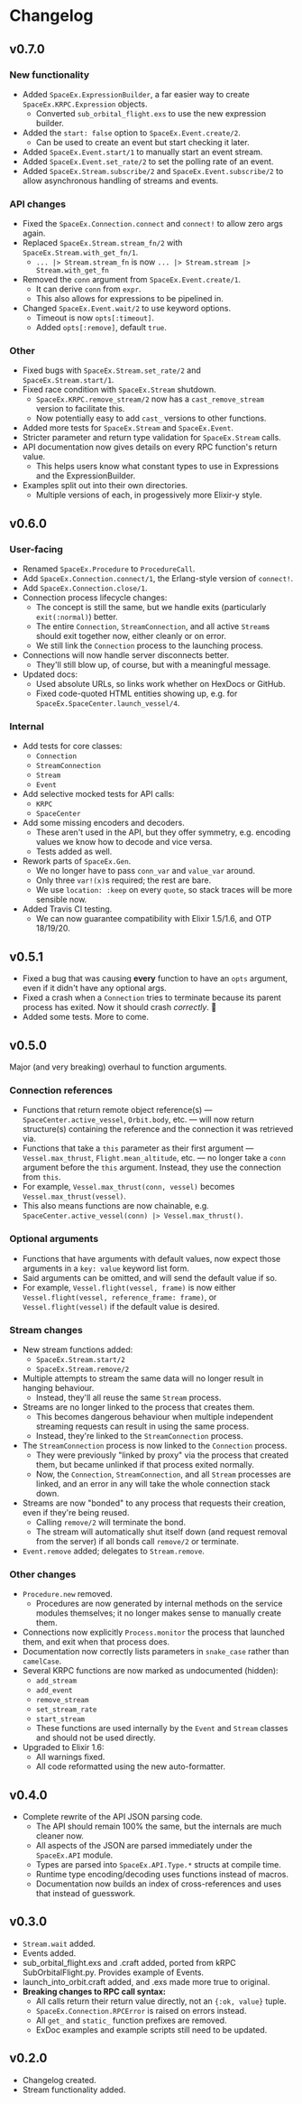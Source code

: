 # Changelog

## v0.7.0

### New functionality

* Added `SpaceEx.ExpressionBuilder`, a far easier way to create `SpaceEx.KRPC.Expression` objects.
  * Converted `sub_orbital_flight.exs` to use the new expression builder.
* Added the `start: false` option to `SpaceEx.Event.create/2`.
  * Can be used to create an event but start checking it later.
* Added `SpaceEx.Event.start/1` to manually start an event stream.
* Added `SpaceEx.Event.set_rate/2` to set the polling rate of an event.
* Added `SpaceEx.Stream.subscribe/2` and `SpaceEx.Event.subscribe/2` to allow asynchronous handling of streams and events.

### API changes

* Fixed the `SpaceEx.Connection.connect` and `connect!` to allow zero args again.
* Replaced `SpaceEx.Stream.stream_fn/2` with `SpaceEx.Stream.with_get_fn/1`.
  * `... |> Stream.stream_fn` is now `... |> Stream.stream |> Stream.with_get_fn`
* Removed the `conn` argument from `SpaceEx.Event.create/1`.
  * It can derive `conn` from `expr`.
  * This also allows for expressions to be pipelined in.
* Changed `SpaceEx.Event.wait/2` to use keyword options.
  * Timeout is now `opts[:timeout]`.
  * Added `opts[:remove]`, default `true`.

### Other

* Fixed bugs with `SpaceEx.Stream.set_rate/2` and `SpaceEx.Stream.start/1`.
* Fixed race condition with `SpaceEx.Stream` shutdown.
  * `SpaceEx.KRPC.remove_stream/2` now has a `cast_remove_stream` version to facilitate this.
  * Now potentially easy to add `cast_` versions to other functions.
* Added more tests for `SpaceEx.Stream` and `SpaceEx.Event`.
* Stricter parameter and return type validation for `SpaceEx.Stream` calls.
* API documentation now gives details on every RPC function's return value.
  * This helps users know what constant types to use in Expressions and the ExpressionBuilder.
* Examples split out into their own directories.
  * Multiple versions of each, in progessively more Elixir-y style.

## v0.6.0
 
### User-facing

* Renamed `SpaceEx.Procedure` to `ProcedureCall`.
* Add `SpaceEx.Connection.connect/1`, the Erlang-style version of `connect!`.
* Add `SpaceEx.Connection.close/1`.
* Connection process lifecycle changes:
  * The concept is still the same, but we handle exits (particularly `exit(:normal)`) better.
  * The entire `Connection`, `StreamConnection`, and all active `Stream`s should exit together now, either cleanly or on error.
  * We still link the `Connection` process to the launching process.
* Connections will now handle server disconnects better.
  * They'll still blow up, of course, but with a meaningful message.
* Updated docs:
  * Used absolute URLs, so links work whether on HexDocs or GitHub.
  * Fixed code-quoted HTML entities showing up, e.g. for `SpaceEx.SpaceCenter.launch_vessel/4`.

### Internal

* Add tests for core classes:
  * `Connection`
  * `StreamConnection`
  * `Stream`
  * `Event`
* Add selective mocked tests for API calls:
  * `KRPC`
  * `SpaceCenter`
* Add some missing encoders and decoders.
  * These aren't used in the API, but they offer symmetry, e.g. encoding values we know how to decode and vice versa.
  * Tests added as well.
* Rework parts of `SpaceEx.Gen`.
  * We no longer have to pass `conn_var` and `value_var` around.
  * Only three `var!(x)`s required; the rest are bare.
  * We use `location: :keep` on every `quote`, so stack traces will be more sensible now.
* Added Travis CI testing.
  * We can now guarantee compatibility with Elixir 1.5/1.6, and OTP 18/19/20.

## v0.5.1

* Fixed a bug that was causing **every** function to have an `opts` argument, even if it didn't have any optional args.
* Fixed a crash when a `Connection` tries to terminate because its parent process has exited.  Now it should crash *correctly*. 🙂
* Added some tests.  More to come.

## v0.5.0

Major (and very breaking) overhaul to function arguments.

### Connection references

* Functions that return remote object reference(s) — `SpaceCenter.active_vessel`, `Orbit.body`, etc. — will now return structure(s) containing the reference and the connection it was retrieved via.
* Functions that take a `this` parameter as their first argument — `Vessel.max_thrust`, `Flight.mean_altitude`, etc. — no longer take a `conn` argument before the `this` argument.  Instead, they use the connection from `this`.
* For example, `Vessel.max_thrust(conn, vessel)` becomes `Vessel.max_thrust(vessel)`.
* This also means functions are now chainable, e.g. `SpaceCenter.active_vessel(conn) |> Vessel.max_thrust()`.

### Optional arguments

* Functions that have arguments with default values, now expect those arguments in a `key: value` keyword list form.
* Said arguments can be omitted, and will send the default value if so.
* For example, `Vessel.flight(vessel, frame)` is now either `Vessel.flight(vessel, reference_frame: frame)`, or `Vessel.flight(vessel)` if the default value is desired.

### Stream changes

* New stream functions added:
  * `SpaceEx.Stream.start/2`
  * `SpaceEx.Stream.remove/2`
* Multiple attempts to stream the same data will no longer result in hanging behaviour.
  * Instead, they'll all reuse the same `Stream` process.
* Streams are no longer linked to the process that creates them.
  * This becomes dangerous behaviour when multiple independent streaming requests can result in using the same process.
  * Instead, they're linked to the `StreamConnection` process.
* The `StreamConnection` process is now linked to the `Connection` process.
  * They were previously "linked by proxy" via the process that created them, but became unlinked if that process exited normally.
  * Now, the `Connection`, `StreamConnection`, and all `Stream` processes are linked, and an error in any will take the whole connection stack down.
* Streams are now "bonded" to any process that requests their creation, even if they're being reused.
  * Calling `remove/2` will terminate the bond.
  * The stream will automatically shut itself down (and request removal from the server) if all bonds call `remove/2` or terminate.
* `Event.remove` added; delegates to `Stream.remove`.

### Other changes

* `Procedure.new` removed.
  * Procedures are now generated by internal methods on the service modules themselves; it no longer makes sense to manually create them.
* Connections now explicitly `Process.monitor` the process that launched them, and exit when that process does.
* Documentation now correctly lists parameters in `snake_case` rather than `camelCase`.
* Several KRPC functions are now marked as undocumented (hidden):
  * `add_stream`
  * `add_event`
  * `remove_stream`
  * `set_stream_rate`
  * `start_stream`
  * These functions are used internally by the `Event` and `Stream` classes and should not be used directly.
* Upgraded to Elixir 1.6:
  * All warnings fixed.
  * All code reformatted using the new auto-formatter.

## v0.4.0

* Complete rewrite of the API JSON parsing code.
  * The API should remain 100% the same, but the internals are much cleaner now.
  * All aspects of the JSON are parsed immediately under the `SpaceEx.API` module.
  * Types are parsed into `SpaceEx.API.Type.*` structs at compile time.
  * Runtime type encoding/decoding uses functions instead of macros.
  * Documentation now builds an index of cross-references and uses that instead of guesswork.

## v0.3.0

* `Stream.wait` added.
* Events added.
* sub_orbital_flight.exs and .craft added, ported from kRPC SubOrbitalFlight.py.  Provides example of Events.
* launch_into_orbit.craft added, and .exs made more true to original.
* **Breaking changes to RPC call syntax:**
  * All calls return their return value directly, not an `{:ok, value}` tuple.
  * `SpaceEx.Connection.RPCError` is raised on errors instead.
  * All `get_` and `static_` function prefixes are removed.
  * ExDoc examples and example scripts still need to be updated.

## v0.2.0

* Changelog created.
* Stream functionality added.

